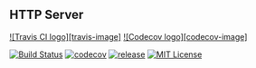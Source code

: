 HTTP Server
-----------

[![Travis CI logo][travis-image]][travis-link]
[![Codecov logo][codecov-image]][codecov-link]

[![Build Status][travis-badge]][travis-link]
[![codecov][codecov-badge]][codecov-link]
[![release][release-badge]][release-link]
[![MIT License][license-badge]][license-link]

[travis-badge]:     https://travis-ci.org/pashinov/server.svg?branch=master
[travis-link]:      https://travis-ci.org/pashinov/server
[codecov-badge]:    https://codecov.io/gh/pashinov/server/branch/master/graph/badge.svg
[codecov-link]:     https://codecov.io/gh/pashinov/server
[release-badge]:    https://img.shields.io/badge/release-v1.0.0-blue.svg
[release-link]:     https://github.com/pashinov/server/releases
[license-badge]:    https://img.shields.io/badge/License-MIT-yellow.svg
[license-link]:     https://github.com/pashinov/server/blob/master/LICENSE
